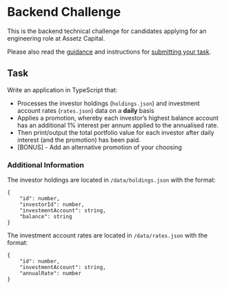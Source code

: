 # Backend Challenge

This is the backend technical challenge for candidates applying for an engineering role at Assetz Capital.

Please also read the [guidance](../README.md#guidance) and instructions for [submitting your task](../README.md#submitting-your-task).

## Task

Write an application in TypeScript that:
* Processes the investor holdings (`holdings.json`) and investment account rates (`rates.json`) data on a __daily__ basis
* Applies a promotion, whereby each investor’s highest balance account has an additional 1% interest per annum applied to the annualised rate.
* Then print/output the total portfolio value for each investor after daily interest (and the promotion) has been paid.
* [BONUS] - Add an alternative promotion of your choosing


### Additional Information

The investor holdings are located in `/data/holdings.json` with the format:
```
{
    "id": number,
    "investorId": number,
    "investmentAccount": string,
    "balance": string
}
```

The investment account rates are located in `/data/rates.json` with the format:
```
{
    "id": number,
    "investmentAccount": string, 
    "annualRate": number
}
```


